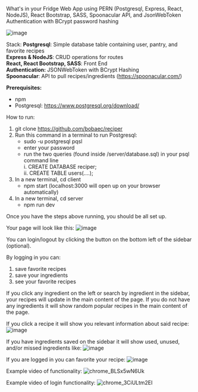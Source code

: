 What's in your Fridge Web App using PERN (Postgresql, Express, React, NodeJS), React Bootstrap, SASS, Spoonacular API, and JsonWebToken Authentication with BCrypt password hashing

![image](https://github.com/bobaec/reciper/assets/22423987/c444198c-89ce-4711-9fe7-da16ad6350b4)

Stack:
**Postgresql**: Simple database table containing user, pantry, and favorite recipes<br/>
**Express & NodeJS**: CRUD operations for routes<br/>
**React, React Bootstrap, SASS**: Front End<br/>
**Authentication:** JSONWebToken with BCrypt Hashing<br/>
**Spoonacular**: API to pull recipes/ingredients (https://spoonacular.com/) <br/>


**Prerequisites:**
 - npm
 - Postgresql: https://www.postgresql.org/download/

How to run:
1. git clone https://github.com/bobaec/reciper
2. Run this command in a terminal to run Postgresql:
   - sudo -u postgresql pqsl
   - enter your password
   - run the two queries (found inside /server/database.sql) in your psql command line
    <br/>i. CREATE DATABASE reciper;
    <br/>ii. CREATE TABLE users(....);
3. In a new terminal, cd client
   - npm start (localhost:3000 will open up on your browser automatically)
4. In a new terminal, cd server
   - npm run dev

Once you have the steps above running, you should be all set up.

Your page will look like this:
![image](https://github.com/bobaec/reciper/assets/22423987/cb1b3373-8f6c-4b60-8561-df03f70462a1)

You can login/logout by clicking the button on the bottom left of the sidebar (optional).

By logging in you can:
1. save favorite recipes
2. save your ingredients
3. see your favorite recipes

If you click any ingredient on the left or search by ingredient in the sidebar, your recipes will update in the main content of the page.
If you do not have any ingredients it will show random popular recipes in the main content of the page.

If you click a recipe it will show you relevant information about said recipe:
![image](https://github.com/bobaec/reciper/assets/22423987/eedff635-2833-4e7a-9d10-3fcfcfb19c23)

If you have ingredients saved on the sidebar it will show used, unused, and/or missed ingredients like:
![image](https://github.com/bobaec/reciper/assets/22423987/2b39c283-2819-4349-9e42-87240eea4f3e)

If you are logged in you can favorite your recipe:
![image](https://github.com/bobaec/reciper/assets/22423987/5b1d089b-2e6d-4a2a-b1db-15485d36edd3)

Example video of functionality:
![chrome_BLSx5wN6Uk](https://github.com/bobaec/reciper/assets/22423987/b140e8e9-c40c-4ac1-a921-1c5bca9711fc)

Example video of login functionality:
![chrome_3CiULtm2EI](https://github.com/bobaec/reciper/assets/22423987/564f7e3f-b492-4c0b-81fa-69a9bd59743d)


